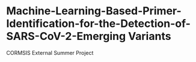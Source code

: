# Machine-Learning-Based-Primer-Identification-for-the-Detection-of-SARS-CoV-2-Emerging Variants
 CORMSIS External Summer Project
